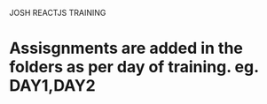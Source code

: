 JOSH REACTJS TRAINING

# Assisgnments are added in the folders as per day of training. eg. DAY1,DAY2
